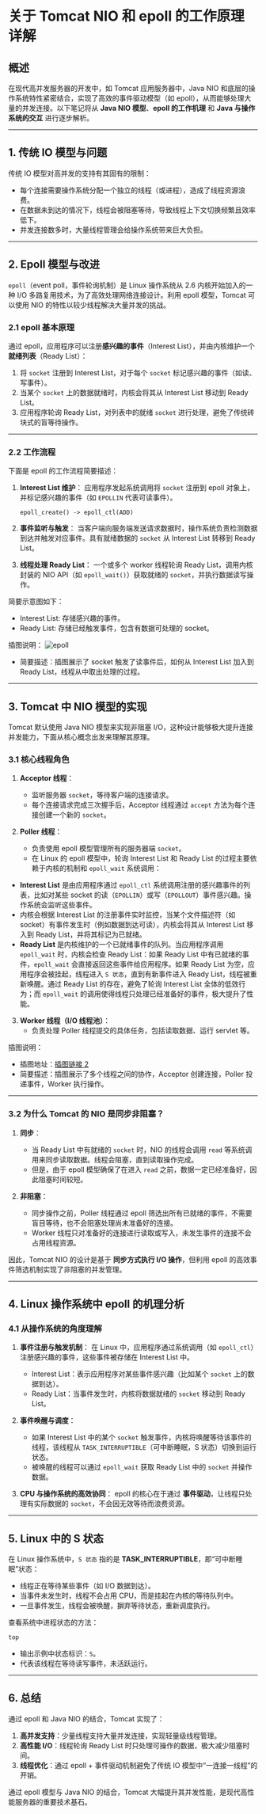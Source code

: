 # 关于 Tomcat NIO 和 epoll 的工作原理详解

## 概述
在现代高并发服务器的开发中，如 Tomcat 应用服务器中，Java NIO 和底层的操作系统特性紧密结合，实现了高效的事件驱动模型（如 epoll），从而能够处理大量的并发连接。以下笔记将从 **Java NIO 模型**、**epoll 的工作机理** 和 **Java 与操作系统的交互** 进行逐步解析。

---

## 1. **传统 IO 模型与问题**

传统 IO 模型对高并发的支持有其固有的限制：
- 每个连接需要操作系统分配一个独立的线程（或进程），造成了线程资源浪费。
- 在数据未到达的情况下，线程会被阻塞等待，导致线程上下文切换频繁且效率低下。
- 并发连接数多时，大量线程管理会给操作系统带来巨大负担。

---

## 2. **Epoll 模型与改进**

`epoll`（event poll，事件轮询机制）是 Linux 操作系统从 2.6 内核开始加入的一种 I/O 多路复用技术，为了高效处理网络连接设计。利用 epoll 模型，Tomcat 可以使用 NIO 的特性以较少线程解决大量并发的挑战。

### 2.1 epoll 基本原理
通过 epoll，应用程序可以注册**感兴趣的事件**（Interest List），并由内核维护一个**就绪列表**（Ready List）：
1. 将 `socket` 注册到 Interest List，对于每个 `socket` 标记感兴趣的事件（如读、写事件）。
2. 当某个 `socket` 上的数据就绪时，内核会将其从 Interest List 移动到 Ready List。
3. 应用程序轮询 Ready List，对列表中的就绪 `socket` 进行处理，避免了传统砖块式的盲等待操作。

---

### 2.2 工作流程
下面是 epoll 的工作流程简要描述：

1. **Interest List 维护**：
   应用程序发起系统调用将 `socket` 注册到 epoll 对象上，并标记感兴趣的事件（如 `EPOLLIN` 代表可读事件）。
   ```
   epoll_create() -> epoll_ctl(ADD)
   ```
  
2. **事件监听与触发**：
   当客户端向服务端发送请求数据时，操作系统负责检测数据到达并触发对应事件。具有就绪数据的 `socket` 从 Interest List 转移到 Ready List。

3. **线程处理 Ready List**：
   一个或多个 worker 线程轮询 Ready List，调用内核封装的 NIO API（如 `epoll_wait()`）获取就绪的 `socket`，并执行数据读写操作。

简要示意图如下：
- Interest List: 存储感兴趣的事件。
- Ready List: 存储已经触发事件，包含有数据可处理的 socket。

插图说明：
![epoll](https://cdn.jsdelivr.net/gh/FLFoxMail/note-gen-image-sync@main/de81cd18-f772-4465-8f25-adae233b51b1.png)

- 简要描述：插图展示了 socket 触发了读事件后，如何从 Interest List 加入到 Ready List，线程从中取出处理的过程。

---

## 3. **Tomcat 中 NIO 模型的实现**

Tomcat 默认使用 Java NIO 模型来实现非阻塞 I/O，这种设计能够极大提升连接并发能力，下面从核心概念出发来理解其原理。

### 3.1 核心线程角色
1. **Acceptor 线程**：
   - 监听服务器 `socket`，等待客户端的连接请求。
   - 每个连接请求完成三次握手后，Acceptor 线程通过 `accept` 方法为每个连接创建一个新的 `socket`。

2. **Poller 线程**：
   - 负责使用 epoll 模型管理所有的服务器端 `socket`。
   - 在 Linux 的 epoll 模型中，轮询 Interest List 和 Ready List 的过程主要依赖于内核的机制和 `epoll_wait` 系统调用：

-  **Interest List** 是由应用程序通过 `epoll_ctl` 系统调用注册的感兴趣事件的列表，比如对某些 socket 的读（`EPOLLIN`）或写（`EPOLLOUT`）事件感兴趣。操作系统会监听这些事件。
-  内核会根据 Interest List 的注册事件实时监控，当某个文件描述符（如 socket）有事件发生时（例如数据到达可读），内核会将其从 Interest List 移入到 Ready List，并将其标记为已就绪。
-  **Ready List** 是内核维护的一个已就绪事件的队列。当应用程序调用 `epoll_wait` 时，内核会检查 Ready List：如果 Ready List 中有已就绪的事件，`epoll_wait` 会直接返回这些事件给应用程序。如果 Ready List 为空，应用程序会被挂起，线程进入 `S 状态`，直到有新事件进入 Ready List，线程被重新唤醒。通过 Ready List 的存在，避免了轮询 Interest List 全体的低效行为；而 `epoll_wait` 的调用使得线程只处理已经准备好的事件，极大提升了性能。

3. **Worker 线程（I/O 线程池）**：
   - 负责处理 Poller 线程提交的具体任务，包括读取数据、运行 servlet 等。

插图说明：
- 插图地址：[插图链接 2](http://asset.localhost/C:\Users\13904\AppData\Roaming\com.codexu.NoteGen/image/38b99eaf-3b70-4c5b-ba34-bf4dc91d5340.png)
- 简要描述：插图展示了多个线程之间的协作，Acceptor 创建连接，Poller 投递事件，Worker 执行操作。

---

### 3.2 为什么 Tomcat 的 NIO 是同步非阻塞？

1. **同步**：
   - 当 Ready List 中有就绪的 `socket` 时，NIO 的线程会调用 `read` 等系统调用来同步读取数据。线程会阻塞，直到读取操作完成。
   - 但是，由于 epoll 模型确保了在进入 `read` 之前，数据一定已经准备好，因此阻塞时间较短。

2. **非阻塞**：
   - 同步操作之前，Poller 线程通过 epoll 筛选出所有已就绪的事件，不需要盲目等待，也不会阻塞处理尚未准备好的连接。
   - Worker 线程只对准备好的连接进行读取或写入，未发生事件的连接不会占用线程资源。

因此，Tomcat NIO 的设计是基于 **同步方式执行 I/O 操作**，但利用 epoll 的高效事件筛选机制实现了非阻塞的并发管理。

---

## 4. **Linux 操作系统中 epoll 的机理分析**

### 4.1 从操作系统的角度理解
1. **事件注册与触发机制**：
   在 Linux 中，应用程序通过系统调用（如 `epoll_ctl`）注册感兴趣的事件，这些事件被存储在 Interest List 中。
   - Interest List：表示应用程序对某些事件感兴趣（比如某个 `socket` 上的数据到达）。
   - Ready List：当事件发生时，内核将数据就绪的 `socket` 移动到 Ready List。

2. **事件唤醒与调度**：
   - 如果 Interest List 中的某个 `socket` 触发事件，内核将唤醒等待该事件的线程，该线程从 `TASK_INTERRUPTIBLE`（可中断睡眠，S 状态）切换到运行状态。
   - 被唤醒的线程可以通过 `epoll_wait` 获取 Ready List 中的 `socket` 并操作数据。

3. **CPU 与操作系统的高效协同**：
   epoll 的核心在于通过 **事件驱动**，让线程只处理有实际数据的 `socket`，不会因无效等待而浪费资源。

---

## 5. **Linux 中的 S 状态**

在 Linux 操作系统中，`S 状态` 指的是 **TASK_INTERRUPTIBLE**，即“可中断睡眠”状态：
- 线程正在等待某些事件（如 I/O 数据到达）。
- 当事件未发生时，线程不会占用 CPU，而是挂起在内核的等待队列中。
- 一旦事件发生，线程会被唤醒，摒弃等待状态，重新调度执行。

查看系统中进程状态的方法：
```bash
top
```
- 输出示例中状态标识：`S`。
- 代表该线程在等待读写事件，未活跃运行。

---

## 6. **总结**

通过 epoll 和 Java NIO 的结合，Tomcat 实现了：
1. **高并发支持**：少量线程支持大量并发连接，实现轻量级线程管理。
2. **高性能 I/O**：线程轮询 Ready List 时只处理可操作的数据，极大减少阻塞时间。
3. **线程优化**：通过 epoll + 事件驱动机制避免了传统 IO 模型中“一连接一线程”的开销。

通过 epoll 模型与 Java NIO 的结合，Tomcat 大幅提升其并发性能，是现代高性能服务器的重要技术基石。